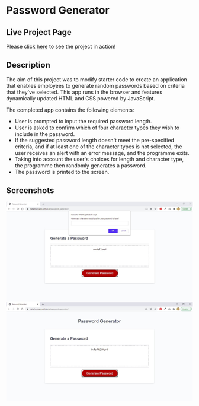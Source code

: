 # Password Generator

## Live Project Page

Please click [here](https://natasha-mann.github.io/password_generator/) to see the project in action!

## Description

The aim of this project was to modify starter code to create an application that enables employees to generate random passwords based on criteria that they’ve selected. This app runs in the browser and features dynamically updated HTML and CSS powered by JavaScript.

The completed app contains the following elements:

- User is prompted to input the required password length.
- User is asked to confirm which of four character types they wish to include in the password.
- If the suggested password length doesn't meet the pre-specified criteria, and if at least one of the character types is not selected, the user receives an alert with an error message, and the programme exits.
- Taking into account the user's choices for length and character type, the programme then randomly generates a password.
- The password is printed to the screen.

## Screenshots

![image](./Assets/images/screenshot-1.JPG)
![image](./Assets/images/screenshot-2.JPG)
